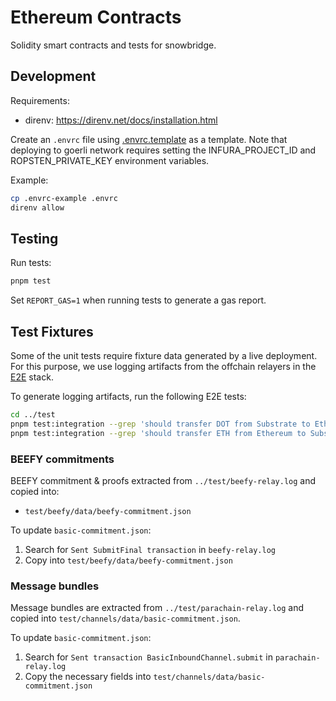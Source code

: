 # Ethereum Contracts

Solidity smart contracts and tests for snowbridge.

## Development

Requirements:
* direnv: https://direnv.net/docs/installation.html

Create an `.envrc` file using [.envrc.template](.envrc.template) as a template. Note that deploying to goerli network requires setting the INFURA_PROJECT_ID and ROPSTEN_PRIVATE_KEY environment variables.

Example:

```bash
cp .envrc-example .envrc
direnv allow
```

## Testing

Run tests:

```bash
pnpm test
```

Set `REPORT_GAS=1` when running tests to generate a gas report.

## Test Fixtures

Some of the unit tests require fixture data generated by a live deployment. For this purpose, we use logging artifacts from the offchain relayers in the [E2E](../test) stack.

To generate logging artifacts, run the following E2E tests:

```bash
cd ../test
pnpm test:integration --grep 'should transfer DOT from Substrate to Ethereum \(basic channel\)'
pnpm test:integration --grep 'should transfer ETH from Ethereum to Substrate \(basic channel\)'
```

### BEEFY commitments

BEEFY commitment & proofs extracted from `../test/beefy-relay.log` and copied into:
* `test/beefy/data/beefy-commitment.json`

To update `basic-commitment.json`:
1. Search for `Sent SubmitFinal transaction` in `beefy-relay.log`
2. Copy into `test/beefy/data/beefy-commitment.json`

### Message bundles

Message bundles are extracted from `../test/parachain-relay.log` and copied into `test/channels/data/basic-commitment.json`.

To update `basic-commitment.json`:
1. Search for `Sent transaction BasicInboundChannel.submit` in `parachain-relay.log`
2. Copy the necessary fields into `test/channels/data/basic-commitment.json`
